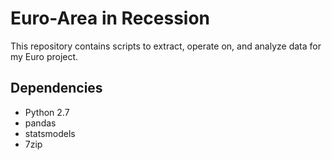 Euro-Area in Recession
======================

This repository contains scripts to extract, operate on, and analyze data for my Euro project.

Dependencies
------------

* Python 2.7
* pandas
* statsmodels
* 7zip
